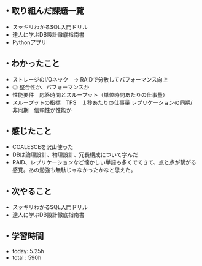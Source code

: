 ## ・取り組んだ課題一覧
- スッキリわかるSQL入門ドリル
- 達人に学ぶDB設計徹底指南書
- Pythonアプリ


## ・わかったこと
- ストレージのI/Oネック　→ RAIDで分散してパフォーマンス向上
- ◎ 整合性か、パフォーマンスか
- 性能要件　応答時間とスループット（単位時間あたりの仕事量）
- スループットの指標　TPS　１秒あたりの仕事量
レプリケーションの同期/非同期　信頼性か性能か

## ・感じたこと
- COALESCEを沢山使った
- DBは論理設計、物理設計、冗長構成について学んだ
- RAID、レプリケーションなど懐かしい単語も多くでてきて、点と点が繋がる感覚。あの勉強も無駄じゃなかったかなと思えた。



## ・次やること
- スッキリわかるSQL入門ドリル
- 達人に学ぶDB設計徹底指南書

## ・学習時間
- today:  5.25h
- total  : 590h



